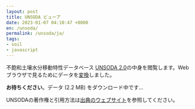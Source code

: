 ```yaml
---
layout: post
title: UNSODA ビューア
date: 2023-01-07 04:10:47 +0000
en: /unsoda/
permalink: /unsoda/ja/
tags:
- soil
- javascript
---
```

不飽和土壌水分移動特性データベース <a href="https://doi.org/10.15482/USDA.ADC/1173246">UNSODA 2.0</a>の中身を閲覧します。Webブラウザで見るためにデータを<a href="https://sekika.github.io/file/unsoda/">変換</a>しました。

<script src="https://cdn.plot.ly/plotly-{{ site.plotly-version }}.min.js"></script>
<script src="/js/unsoda.js"></script>
<div id="query"><strong>お待ちください</strong>。データ (2.2 MB) をダウンロード中です...</div>
<div id="table"></div>
<div id="show"></div>

UNSODAの著作権と引用方法は<a href="https://doi.org/10.15482/USDA.ADC/1173246">出典のウェブサイト</a>を参照してください。
